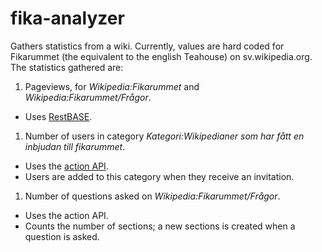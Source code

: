 # fika-analyzer
Gathers statistics from a wiki. Currently, values are hard coded for Fikarummet (the equivalent to the english Teahouse) on sv.wikipedia.org.
The statistics gathered are:

1. Pageviews, for *Wikipedia:Fikarummet* and *Wikipedia:Fikarummet/Frågor*.
  * Uses [RestBASE](https://wikimedia.org/api/rest_v1/#/).
1. Number of users in category *Kategori:Wikipedianer som har fått en inbjudan till fikarummet*.
  * Uses the [action API](https://www.mediawiki.org/wiki/API:Main_page).
  * Users are added to this category when they receive an invitation.
1. Number of questions asked on *Wikipedia:Fikarummet/Frågor*.
  * Uses the action API.
  * Counts the number of sections; a new sections is created when a question is asked.
